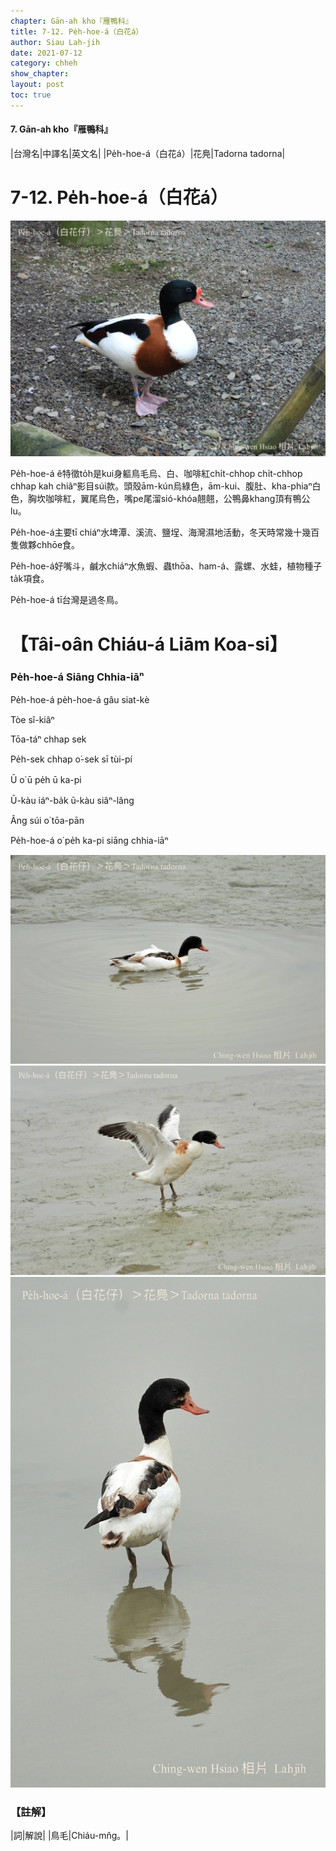 ```yaml
---
chapter: Gān-ah kho『雁鴨科』
title: 7-12. Pe̍h-hoe-á（白花á）
author: Siau Lah-jih
date: 2021-07-12
category: chheh
show_chapter: 
layout: post
toc: true
---
```


#### 7. Gān-ah kho『雁鴨科』

|台灣名|中譯名|英文名|
|Pe̍h-hoe-á（白花á）|花鳧|Tadorna tadorna|


# 7-12. Pe̍h-hoe-á（白花á）

![](../too5/07/07-12-1.白花á.jpg)


Pe̍h-hoe-á ê特徵to̍h是kui身軀鳥毛烏、白、咖啡紅chi̍t-chhop chi̍t-chhop chhap kah chiâⁿ影目súi款。頭殼ām-kún烏綠色，ām-kui、腹肚、kha-phiaⁿ白色，胸坎咖啡紅，翼尾烏色，嘴pe尾溜sió-khóa翹翹，公鴨鼻khang頂有鴨公lu。

Pe̍h-hoe-á主要tī chiáⁿ水埤潭、溪流、鹽埕、海灣濕地活動，冬天時常幾十幾百隻做夥chhōe食。

Pe̍h-hoe-á好嘴斗，鹹水chiáⁿ水魚蝦、蟲thōa、ham-á、露螺、水蛙，植物種子ta̍k項食。

Pe̍h-hoe-á tī台灣是過冬鳥。



# 【Tâi-oân Chiáu-á Liām Koa-si】

### **Pe̍h-hoe-á Siāng Chhia-iāⁿ**

Pe̍h-hoe-á pe̍h-hoe-á gâu siat-kè

Tòe sî-kiâⁿ

Tōa-táⁿ chhap sek

Pe̍h-sek chhap o͘-sek sī tùi-pí

Ū o͘ ū pe̍h ū ka-pi

Ū-kàu iáⁿ-ba̍k ū-kàu siâⁿ-lâng

Âng súi o͘ tōa-pān

Pe̍h-hoe-á o͘ pe̍h ka-pi siāng chhia-iāⁿ


![](../too5/07/07-12-3.白花á.jpg)
![](../too5/07/07-12-2.白花á.jpg)
![](../too5/07/07-12-4.白花á.jpg)


### 【註解】

|詞|解說|
|鳥毛|Chiáu-mn̂g。|
